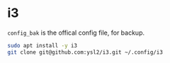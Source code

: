 # i3

`config_bak` is the offical config file, for backup.

```bash
sudo apt install -y i3
git clone git@github.com:ysl2/i3.git ~/.config/i3
```

